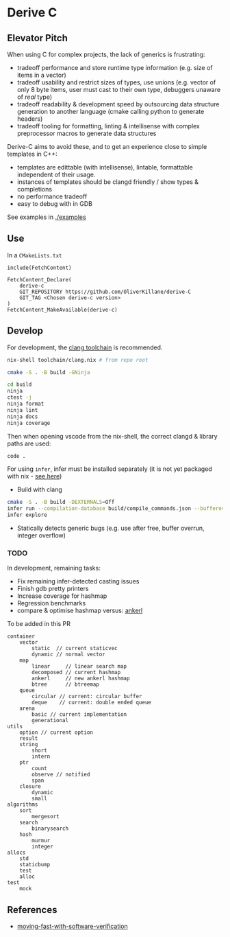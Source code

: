 # Derive C
## Elevator Pitch
When using C for complex projects, the lack of generics is frustrating:
 - tradeoff performance and store runtime type information (e.g. size of items in a vector)
 - tradeoff usability and restrict sizes of types, use unions (e.g. vector of only 8 byte items, user must cast to their own type, debuggers unaware of _real_ type)
 - tradeoff readability & development speed by outsourcing data structure generation to another language (cmake calling python to generate headers)
 - tradeoff tooling for formatting, linting & intellisense with complex preprocessor macros to generate data structures

Derive-C aims to avoid these, and to get an experience close to simple templates in C++:
 - templates are edittable (with intellisense), lintable, formattable independent of their usage.
 - instances of templates should be clangd friendly / show types & completions
 - no performance tradeoff
 - easy to debug with in GDB

See examples in [./examples](./examples/)

## Use
In a `CMakeLists.txt`
```
include(FetchContent)

FetchContent_Declare(
    derive-c
    GIT_REPOSITORY https://github.com/OliverKillane/derive-C
    GIT_TAG <Chosen derive-c version>
)
FetchContent_MakeAvailable(derive-c)
```

## Develop
For development, the [clang toolchain](./toolchain/clang.nix) is recommended.
```bash
nix-shell toolchain/clang.nix # from repo root
```
```bash
cmake -S . -B build -GNinja
```
```bash
cd build
ninja
ctest -j
ninja format
ninja lint
ninja docs
ninja coverage
```
Then when opening vscode from the nix-shell, the correct clangd & library paths are used:
```bash
code .
```

For using `infer`, infer must be installed separately (it is not yet packaged with nix - [see here](https://github.com/NixOS/nixpkgs/issues/148048))
 - Build with clang
```bash
cmake -S . -B build -DEXTERNALS=Off
infer run --compilation-database build/compile_commands.json --bufferoverrun --liveness --pulse
infer explore
```
 - Statically detects generic bugs (e.g. use after free, buffer overrun, integer overflow)

### TODO
In development, remaining tasks:
 - Fix remaining infer-detected casting issues
 - Finish gdb pretty printers
 - Increase coverage for hashmap
 - Regression benchmarks
 - compare & optimise hashmap versus: [ankerl](https://github.com/martinus/unordered_dense/blob/main/include/ankerl/unordered_dense.h)

To be added in this PR
```
container
    vector 
        static  // current staticvec
        dynamic // normal vector
    map
        linear     // linear search map
        decomposed // current hashmap
        ankerl     // new ankerl hashmap
        btree      // btreemap
    queue
        circular // current: circular buffer
        deque    // current: double ended queue
    arena
        basic // current implementation
        generational
utils
    option // current option
    result 
    string
        short
        intern
    ptr
        count
        observe // notified 
        span
    closure
        dynamic
        small
algorithms
    sort
        mergesort
    search
        binarysearch
    hash
        murmur
        integer
allocs
    std
    staticbump
    test
    alloc
test
    mock
```

## References
- [moving-fast-with-software-verification](https://research.facebook.com/publications/moving-fast-with-software-verification/)
